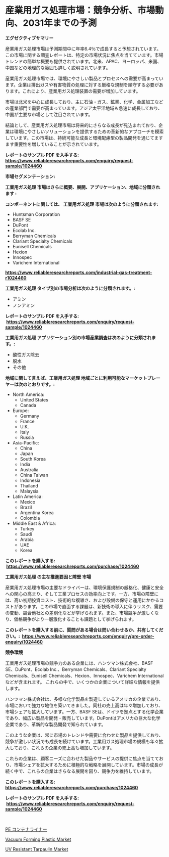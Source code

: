 <p><h1>産業用ガス処理市場：競争分析、市場動向、2031年までの予測</h1></p><p><strong>エグゼクティブサマリー</strong></p>
<p><p>産業用ガス処理市場は予測期間中に年率6.4％で成長すると予想されています。この市場に関する調査レポートは、特定の市場状況に焦点を当てています。市場トレンドの簡単な概要も提供されています。北米、APAC、ヨーロッパ、米国、中国などの地理的な範囲も詳しく説明されています。</p><p>産業用ガス処理市場では、環境にやさしい製品とプロセスへの需要が高まっています。企業は排出ガスや有害物質の処理に対する厳格な規制を順守する必要があります。これにより、産業用ガス処理装置の需要が増加しています。</p><p>市場は北米を中心に成長しており、主に石油・ガス、鉱業、化学、金属加工などの産業部門で需要が高まっています。アジア太平洋地域も急速に成長しており、中国が主要な市場として注目されています。</p><p>結論として、産業用ガス処理市場は将来的にさらなる成長が見込まれており、企業は環境にやさしいソリューションを提供するための革新的なアプローチを模索しています。この市場は、持続可能な成長と環境配慮型の製品開発を通じてますます重要性を増していることが示されています。</p></p>
<p><strong>レポートのサンプル PDF を入手する: <a href="https://www.reliableresearchreports.com/enquiry/request-sample/1024460">https://www.reliableresearchreports.com/enquiry/request-sample/1024460</a></strong></p>
<p><strong>市場セグメンテーション:</strong></p>
<p><strong> 工業用ガス処理 市場はさらに概要、展開、アプリケーション、地域に分類されます :</strong></p>
<p><strong>コンポーネントに関しては、 工業用ガス処理 市場は次のように分類されます: &nbsp;</strong></p>
<p><ul><li>Huntsman Corporation</li><li>BASF SE</li><li>DuPont</li><li>Ecolab Inc.</li><li>Berryman Chemicals</li><li>Clariant Specialty Chemicals</li><li>Eunisell Chemicals</li><li>Hexion</li><li>Innospec</li><li>Varichem International</li></ul></p>
<p><strong><a href="https://www.reliableresearchreports.com/industrial-gas-treatment-r1024460">https://www.reliableresearchreports.com/industrial-gas-treatment-r1024460</a></strong></p>
<p><strong> 工業用ガス処理 タイプ別の市場分析は次のように分類されます。:</strong></p>
<p><ul><li>アミン</li><li>ノンアミン</li></ul></p>
<p><strong>レポートのサンプル PDF を入手する: &nbsp;<a href="https://www.reliableresearchreports.com/enquiry/request-sample/1024460">https://www.reliableresearchreports.com/enquiry/request-sample/1024460</a></strong></p>
<p><strong> 工業用ガス処理 アプリケーション別の市場産業調査は次のように分類されます。:</strong></p>
<p><ul><li>酸性ガス除去</li><li>脱水</li><li>その他</li></ul></p>
<p><strong>地域に関して言えば、工業用ガス処理 地域ごとに利用可能なマーケットプレーヤーは次のとおりです。:</strong></p>
<p><ul>
    <li>
        North America:
        <ul>
            <li>United States</li>
            <li>Canada</li>
        </ul>
    </li>
    <li>
        Europe:
        <ul>
            <li>Germany</li>
            <li>France</li>
            <li>U.K.</li>
            <li>Italy</li>
            <li>Russia</li>
        </ul>
    </li>
    <li>
        Asia-Pacific:
        <ul>
            <li>China</li>
            <li>Japan</li>
            <li>South Korea</li>
            <li>India</li>
            <li>Australia</li>
            <li>China Taiwan</li>
            <li>Indonesia</li>
            <li>Thailand</li>
            <li>Malaysia</li>
        </ul>
    </li>
    <li>
        Latin America:
        <ul>
            <li>Mexico</li>
            <li>Brazil</li>
            <li>Argentina Korea</li>
            <li>Colombia</li>
        </ul>
    </li>
    <li>
        Middle East & Africa:
        <ul>
            <li>Turkey</li>
            <li>Saudi</li>
            <li>Arabia</li>
            <li>UAE</li>
            <li>Korea</li>
        </ul>
    </li>
    </ul></p>
<p><strong>このレポートを購入する: &nbsp;<a href="https://www.reliableresearchreports.com/purchase/1024460">https://www.reliableresearchreports.com/purchase/1024460</a></strong></p>
<p><strong>工業用ガス処理 の主な推進要因と障壁 市場</strong></p>
<p><p>産業用ガス処理市場の主要なドライバーは、環境保護規制の厳格化、健康と安全への関心の高まり、そして工業プロセスの効率向上です。一方、市場の障壁には、高い初期投資コスト、技術的な複雑さ、および設備の保守と運用にかかるコストがあります。この市場で直面する課題は、新技術の導入に伴うリスク、需要の変動、競合他社との差別化などが挙げられます。また、市場競争が激しくなり、価格競争がより一層激化することも課題として挙げられます。</p></p>
<p><strong>このレポートを購入する前に、質問がある場合は問い合わせるか、共有してください。:&nbsp; <a href="https://www.reliableresearchreports.com/enquiry/pre-order-enquiry/1024460">https://www.reliableresearchreports.com/enquiry/pre-order-enquiry/1024460</a></strong></p>
<p><strong>競争環境</strong></p>
<p><p>工業用ガス処理市場の競争力のある企業には、ハンツマン株式会社、BASF SE、DuPont、Ecolab Inc.、Berryman Chemicals、Clariant Specialty Chemicals、Eunisell Chemicals、Hexion、Innospec、Varichem Internationalなどが含まれます。 これらの中で、いくつかの企業について詳細な情報を提供します。</p><p>ハンツマン株式会社は、多様な化学製品を製造しているアメリカの企業であり、市場において強力な地位を築いてきました。同社の売上高は年々増加しており、市場シェアも拡大しています。一方、BASF SEは、ドイツを拠点とする化学企業であり、幅広い製品を開発・販売しています。DuPontはアメリカの巨大な化学企業であり、革新的な製品開発で知られています。</p><p>このような企業は、常に市場のトレンドや需要に合わせた製品を提供しており、競争が激しい状況でも成長を続けています。工業用ガス処理市場の規模も年々拡大しており、これらの企業の売上高も増加しています。</p><p>これらの企業は、顧客ニーズに合わせた製品やサービスの提供に焦点を当てており、市場シェアを拡大するために積極的な戦略を展開しています。市場の成長が続く中で、これらの企業はさらなる展開を図り、競争力を維持しています。</p></p>
<p><strong>このレポートを購入する: &nbsp; <a href="https://www.reliableresearchreports.com/purchase/1024460">https://www.reliableresearchreports.com/purchase/1024460</a></strong></p>
<p><strong>レポートのサンプル PDF を入手する: &nbsp;<a href="https://www.reliableresearchreports.com/enquiry/request-sample/1024460">https://www.reliableresearchreports.com/enquiry/request-sample/1024460</a></strong><strong></strong></p>
<p>&nbsp;</p>
<p><p><a href="https://medium.com/@jewelardner5656/pe%E3%82%B3%E3%83%B3%E3%83%86%E3%83%8A%E3%83%A9%E3%82%A4%E3%83%8A%E3%83%BC%E5%B8%82%E5%A0%B4%E8%A6%8F%E6%A8%A1-cagr-%E3%83%88%E3%83%AC%E3%83%B3%E3%83%892024-2030-035c173a6162">PE コンテナライナー</a></p><p><a href="https://www.linkedin.com/pulse/vacuum-forming-plastic-market-centers-aspects-growth-share-hbuie?trackingId=gdA2w1umng3Jbue4WZajxQ%3D%3D">Vacuum Forming Plastic Market</a></p><p><a href="https://www.linkedin.com/pulse/uv-resistant-tarpaulin-market-goal-estimating-size-future-l0bge?trackingId=Q9lJRh9FOpYN5q4P2EDnsw%3D%3D">UV Resistant Tarpaulin Market</a></p></p>